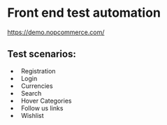 # Front end test automation
https://demo.nopcommerce.com/

## Test scenarios: 
- &nbsp; Registration
- &nbsp; Login
- &nbsp; Currencies
- &nbsp; Search
- &nbsp; Hover Categories
- &nbsp; Follow us links
- &nbsp; Wishlist

